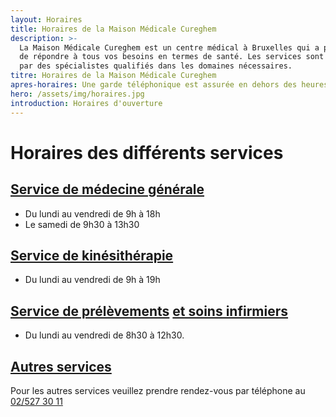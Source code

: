 ```yaml
---
layout: Horaires
title: Horaires de la Maison Médicale Cureghem
description: >-
  La Maison Médicale Cureghem est un centre médical à Bruxelles qui a pour but
  de répondre à tous vos besoins en termes de santé. Les services sont assurés
  par des spécialistes qualifiés dans les domaines nécessaires.
titre: Horaires de la Maison Médicale Cureghem
apres-horaires: Une garde téléphonique est assurée en dehors des heures d'ouverture.
hero: /assets/img/horaires.jpg
introduction: Horaires d'ouverture
---
```


# Horaires des différents services

## [Service de médecine générale](/services/medecine-generale)

- Du lundi au vendredi de 9h à 18h
- Le samedi de 9h30 à 13h30

## [Service de kinésithérapie](/services/kinesitherapie)

- Du lundi au vendredi de 9h à 19h

## [Service de prélèvements](/services/prelevements/) [et soins infirmiers](/services/soins-infirmiers)

- Du lundi au vendredi de 8h30 à 12h30.

## [Autres services](/services/)

Pour les autres services veuillez prendre rendez-vous par téléphone au [02/527 30 11](tel:025273011)
